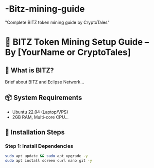 # -Bitz-mining-guide
"Complete BITZ token mining guide by CryptoTales"  
# 🧠 BITZ Token Mining Setup Guide – By [YourName or CryptoTales]

## 📌 What is BITZ?
Brief about BITZ and Eclipse Network...

## 📦 System Requirements
- Ubuntu 22.04 (Laptop/VPS)
- 2GB RAM, Multi-core CPU...

## 🔧 Installation Steps
### Step 1: Install Dependencies
```bash
sudo apt update && sudo apt upgrade -y
sudo apt install screen curl nano git -y
